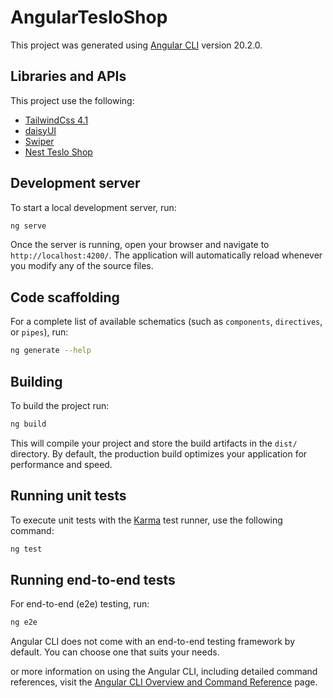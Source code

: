 # AngularTesloShop

This project was generated using [Angular CLI](https://github.com/angular/angular-cli)
version 20.2.0.

## Libraries and APIs

This project use the following:

- [TailwindCss 4.1](https://tailwindcss.com/)
- [daisyUI](https://daisyui.com/)
- [Swiper](https://swiperjs.com/)
- [Nest Teslo Shop](https://github.com/Klerith/nest-teslo-shop/tree/complete-backend-paginated)

## Development server

To start a local development server, run:

```bash
ng serve
```

Once the server is running, open your browser and navigate to `http://localhost:4200/`.
The application will automatically reload whenever you modify any of the source files.

## Code scaffolding

For a complete list of available schematics (such as `components`, `directives`,
or `pipes`), run:

```bash
ng generate --help
```

## Building

To build the project run:

```bash
ng build
```

This will compile your project and store the build artifacts in the `dist/` directory.
By default, the production build optimizes your application for performance and speed.

## Running unit tests

To execute unit tests with the [Karma](https://karma-runner.github.io) test runner,
use the following command:

```bash
ng test
```

## Running end-to-end tests

For end-to-end (e2e) testing, run:

```bash
ng e2e
```

Angular CLI does not come with an end-to-end testing framework by default.
You can choose one that suits your needs.

or more information on using the Angular CLI, including detailed command references, visit the [Angular CLI Overview and Command Reference](https://angular.dev/tools/cli) page.
